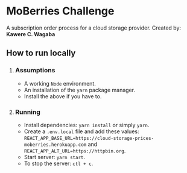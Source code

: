 # MoBerries Challenge

A subscription order process for a cloud storage provider.
Created by: **Kawere C. Wagaba**

## How to run locally

1. ### Assumptions
   - A working `Node` environment.
   - An installation of the `yarn` package manager.
   - Install the above if you have to.
2. ### Running
   - Install dependencies: `yarn install` or simply `yarn`.
   - Create a `.env.local` file and add these values: `REACT_APP_BASE_URL=https://cloud-storage-prices-moberries.herokuapp.com` and `REACT_APP_ALT_URL=https://httpbin.org`.
   - Start server: `yarn start`.
   - To stop the server: `ctl + c`.

